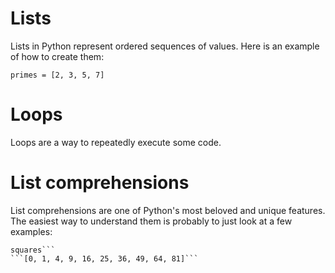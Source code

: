 # Lists
Lists in Python represent ordered sequences of values. Here is an example of how to create them:

```primes = [2, 3, 5, 7]```

# Loops
Loops are a way to repeatedly execute some code.

# List comprehensions
List comprehensions are one of Python's most beloved and unique features. The easiest way to understand them is probably to just look at a few examples:

```squares = [n**2 for n in range(10)]
squares```
```[0, 1, 4, 9, 16, 25, 36, 49, 64, 81]```
